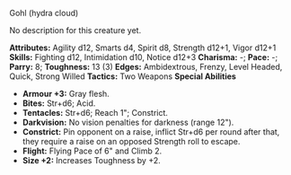 Gohl (hydra cloud)

No description for this creature yet.

**Attributes:** Agility d12, Smarts d4, Spirit d8, Strength d12+1, Vigor
d12+1
**Skills:** Fighting d12, Intimidation d10, Notice d12+3
**Charisma:** -; **Pace:** -; **Parry:** 8; **Toughness:** 13 (3)
**Edges:** Ambidextrous, Frenzy, Level Headed, Quick, Strong Willed
**Tactics:** Two Weapons
**Special Abilities**
- **Armour +3:** Gray flesh.
- **Bites:** Str+d6; Acid.
- **Tentacles:** Str+d6; Reach 1"; Constrict.
- **Darkvision:** No vision penalties for darkness (range 12").
- **Constrict:** Pin opponent on a raise, inflict Str+d6 per round after
that, they require a raise on an opposed Strength roll to escape.
- **Flight:** Flying Pace of 6" and Climb 2.
- **Size +2:** Increases Toughness by +2.

